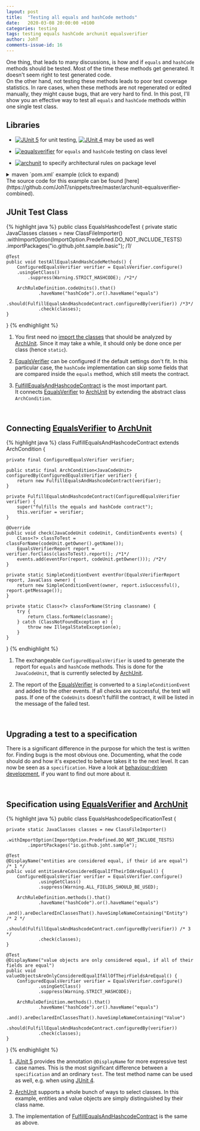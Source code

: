 ```yaml
---
layout: post
title:  "Testing all equals and hashCode methods"
date:   2020-03-08 20:00:00 +0100
categories: testing
tags: testing equals hashCode archunit equalsverifier
author: JohT
comments-issue-id: 16
---
```

One thing, that leads to many discussions, is how and if `equals` and `hashCode` methods should be tested.
Most of the time these methods get generated.
It doesn't seem right to test generated code.<br>
On the other hand, not testing these methods leads to poor test coverage statistics.
In rare cases, when these methods are not regenerated or edited manually, 
they might cause bugs, that are very hard to find.
In this post, I'll show you an effective way to test all `equals` and `hashCode` methods within one single test class.

## Libraries
- [![JUnit 5](https://img.shields.io/maven-central/v/org.junit.jupiter/junit-jupiter-api.svg?style=flat-square&logo=java&label=junit5)](https://github.com/junit-team/junit5) for unit testing, 
[![JUnit 4](https://img.shields.io/maven-central/v/junit/junit.svg?style=flat-square&logo=java&label=junit4)](https://github.com/junit-team/junit4) may be used as well

- [![equalsverifier](https://img.shields.io/maven-central/v/nl.jqno.equalsverifier/equalsverifier.svg?style=flat-square&logo=java&label=equalsverifier)](https://github.com/jqno/equalsverifier) for `equals` and `hashCode` testing on class level

- [![archunit](https://img.shields.io/maven-central/v/com.tngtech.archunit/archunit.svg?style=flat-square&logo=java&label=archunit)](https://github.com/TNG/ArchUnit) to specify architectural rules on package level

<details>
  <summary>maven `pom.xml` example (click to expand)</summary>
{% highlight xml %}
<dependency>
   <groupId>org.junit.jupiter</groupId>
   <artifactId>junit-jupiter-api</artifactId>
   <version>5.6.0</version>
   <scope>test</scope>
</dependency>
<dependency>
   <groupId>nl.jqno.equalsverifier</groupId>
   <artifactId>equalsverifier</artifactId>
   <version>3.1.12</version>
   <scope>test</scope>
</dependency>
<dependency>
   <groupId>com.tngtech.archunit</groupId>
   <artifactId>archunit-junit5</artifactId>
   <version>0.13.1</version>
   <scope>test</scope>
</dependency>
{% endhighlight %}
</details>
The source code for this example can be found 
[here](https://github.com/JohT/snippets/tree/master/archunit-equalsverifier-combined).
<br>


## JUnit Test Class

{% highlight java %}
public class EqualsHashcodeTest {
    private static JavaClasses classes = new ClassFileImporter()
            .withImportOption(ImportOption.Predefined.DO_NOT_INCLUDE_TESTS)
            .importPackages("io.github.joht.sample.basic"); /*1*/
    
    @Test
    public void testAllEqualsAndHashCodeMethods() {
        ConfiguredEqualsVerifier verifier = EqualsVerifier.configure()
		.usingGetClass()
        	.suppress(Warning.STRICT_HASHCODE); /*2*/
        
        ArchRuleDefinition.codeUnits().that()
                .haveName("hashCode").or().haveName("equals")
                .should(FulfillEqualsAndHashcodeContract.configuredBy(verifier)) /*3*/
                .check(classes);
    }
}
{% endhighlight %}

1. You first need no [import the classes] that should be analyzed by [ArchUnit]. Since it may take a while, it should only be done once per class (hence `static`).

2. [EqualsVerifier] can be configured if the default settings don't fit. In this particular case, the `hashCode` implementation can skip some fields that are compared inside the `equals` method, which still meets the contract.

3. [FulfillEqualsAndHashcodeContract] is the most important part.  
It connects [EqualsVerifier] to [ArchUnit] by extending the abstract class `ArchCondition`.

<br>

## Connecting [EqualsVerifier] to [ArchUnit]

{% highlight java %}
class FulfillEqualsAndHashcodeContract extends ArchCondition<JavaCodeUnit> {

    private final ConfiguredEqualsVerifier verifier;

    public static final ArchCondition<JavaCodeUnit> configuredBy(ConfiguredEqualsVerifier verifier) {
        return new FulfillEqualsAndHashcodeContract(verifier);
    }

    private FulfillEqualsAndHashcodeContract(ConfiguredEqualsVerifier verifier) {
        super("fulfills the equals and hashCode contract");
        this.verifier = verifier;
    }

    @Override
    public void check(JavaCodeUnit codeUnit, ConditionEvents events) {
        Class<?> classToTest = classForName(codeUnit.getOwner().getName());
        EqualsVerifierReport report = verifier.forClass(classToTest).report(); /*1*/
        events.add(eventFor(report, codeUnit.getOwner())); /*2*/
    }

    private static SimpleConditionEvent eventFor(EqualsVerifierReport report, JavaClass owner) {
        return new SimpleConditionEvent(owner, report.isSuccessful(), report.getMessage());
    }
    
    private static Class<?> classForName(String classname) {
        try {
            return Class.forName(classname);
        } catch (ClassNotFoundException e) {
            throw new IllegalStateException(e);
        }
    }
}
{% endhighlight %}

1. The exchangeable `ConfiguredEqualsVerifier` is used to generate the report for `equals` and `hashCode` methods. This is done for the `JavaCodeUnit`, that is currently selected by [ArchUnit].

2. The report of the [EqualsVerifier] is converted to a `SimpleConditionEvent` and added to the other events. If all checks are successful, the test will pass. If one of the 
`CodeUnits` doesn't fulfill the contract, it will be listed in the message of the failed test.

<br>

## Upgrading a test to a specification

There is a significant difference in the purpose for which the test is written for.
Finding bugs is the most obvious one.
Documenting, what the code should do and how it's expected to behave 
takes it to the next level. It can now be seen as a `specification`.
Have a look at [behaviour-driven development], if you want to find out more about it.

<br>

## Specification using [EqualsVerifier] and [ArchUnit]

{% highlight java %}
public class EqualsHashcodeSpecificationTest {

    private static JavaClasses classes = new ClassFileImporter()
            .withImportOption(ImportOption.Predefined.DO_NOT_INCLUDE_TESTS)
            .importPackages("io.github.joht.sample");

    @Test
    @DisplayName("entities are considered equal, if their id are equal") /* 1 */
    public void entitiesAreConsideredEqualIfTheirIdAreEqual() {
        ConfiguredEqualsVerifier verifier = EqualsVerifier.configure()
                .usingGetClass()
                .suppress(Warning.ALL_FIELDS_SHOULD_BE_USED);

        ArchRuleDefinition.methods().that()
                .haveName("hashCode").or().haveName("equals")
                .and().areDeclaredInClassesThat().haveSimpleNameContaining("Entity") /* 2 */
                .should(FulfillEqualsAndHashcodeContract.configuredBy(verifier)) /* 3 */
                .check(classes);
    }

    @Test
    @DisplayName("value objects are only considered equal, if all of their fields are equal")
    public void valueObjectsAreOnlyConsideredEqualIfAllOfTheirFieldsAreEqual() {
        ConfiguredEqualsVerifier verifier = EqualsVerifier.configure()
                .usingGetClass()
                .suppress(Warning.STRICT_HASHCODE);

        ArchRuleDefinition.methods().that()
                .haveName("hashCode").or().haveName("equals")
                .and().areDeclaredInClassesThat().haveSimpleNameContaining("Value")
                .should(FulfillEqualsAndHashcodeContract.configuredBy(verifier))
                .check(classes);
    }
}
{% endhighlight %}

1. [JUnit 5] provides the annotation `@DisplayName` for more expressive test case names. This is the most significant difference between a `specification` and an ordinary `test`. The test method name can be used as well, e.g. when using [JUnit 4].

2. [ArchUnit] supports a whole bunch of ways to select classes. In this example,
entities and value objects are simply distinguished by their class name.

3. The implementation of [FulfillEqualsAndHashcodeContract] is the same as above.


[import the classes]: https://www.archunit.org/userguide/html/000_Index.html#_importing_classes
[JUnit 4]: https://github.com/junit-team/junit4
[JUnit 5]: https://github.com/junit-team/junit5
[ArchUnit]: https://www.archunit.org
[EqualsVerifier]: https://jqno.nl/equalsverifier/
[behaviour-driven development]: https://dannorth.net/introducing-bdd/
[FulfillEqualsAndHashcodeContract]: #connecting-equalsverifier-to-archunit